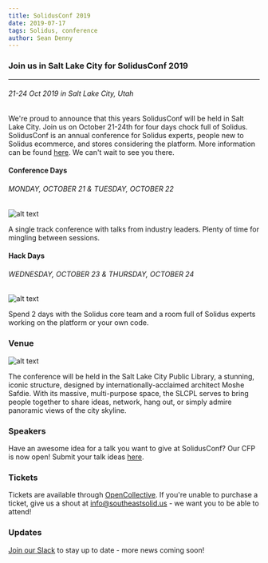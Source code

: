 ```yaml
---
title: SolidusConf 2019
date: 2019-07-17
tags: Solidus, conference
author: Sean Denny
---
```


### Join us in Salt Lake City for SolidusConf 2019
------

###### 21-24 Oct 2019 in Salt Lake City, Utah

We're proud to announce that this years SolidusConf will be held in Salt Lake City. Join us on October 21-24th for four days chock full of Solidus. SolidusConf is an annual conference for Solidus experts, people new to Solidus ecommerce, and stores considering the platform. More information can be found [here](https://conf.solidus.io/). We can't wait to see you there.

#### Conference Days

###### MONDAY, OCTOBER 21 & TUESDAY, OCTOBER 22

![alt text](https://conf.solidus.io/images/conference_days.jpg "Conference Days")

A single track conference with talks from industry leaders. Plenty of time for mingling between sessions.

#### Hack Days

###### WEDNESDAY, OCTOBER 23 & THURSDAY, OCTOBER 24

![alt text](https://conf.solidus.io/images/hack_days.jpg "Hack Days")

Spend 2 days with the Solidus core team and a room full of Solidus experts working on the platform or your own code.

### Venue

![alt text](https://conf.solidus.io/images/venue.jpg "Sale Lake City Public Library")

The conference will be held in the Salt Lake City Public Library, a stunning, iconic structure, designed by internationally-acclaimed architect Moshe Safdie. With its massive, multi-purpose space, the SLCPL serves to bring people together to share ideas, network, hang out, or simply admire panoramic views of the city skyline.

### Speakers

Have an awesome idea for a talk you want to give at SolidusConf? Our CFP is now open! Submit your talk ideas [here](https://www.papercall.io/events/2434).

### Tickets

Tickets are available through [OpenCollective](https://opencollective.com/solidus/events/solidusconf-2019-21928ev). If you're unable to purchase a ticket, give us a shout at info@southeastsolid.us - we want you to be able to attend!

### Updates

[Join our Slack](slack.solidus.io) to stay up to date - more news coming soon!
